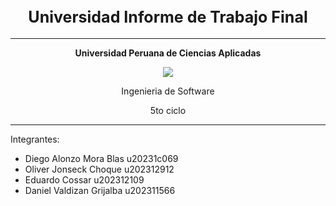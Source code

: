 
<h1 align="center">
  <strong style="font-size:25px;">Universidad Informe de Trabajo Final</strong>
</h1>

---

<p align="center"><strong>Universidad Peruana de Ciencias Aplicadas</strong></p>
<p align="center">
<img src="https://github.com/user-attachments/assets/630b9d84-33e0-43e9-979c-961495c7363b"/>
</p>

<p align="center">Ingenieria de Software</p>
<p align="center">5to ciclo</p>

---

Integrantes:

- Diego Alonzo Mora Blas u20231c069
- Oliver Jonseck Choque u202312912
- Eduardo Cossar u202312109
- Daniel Valdizan Grijalba u202311566

